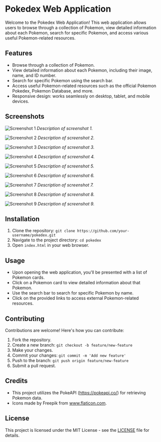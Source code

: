 # Pokedex Web Application

Welcome to the Pokedex Web Application! This web application allows users to browse through a collection of Pokemon, view detailed information about each Pokemon, search for specific Pokemon, and access various useful Pokemon-related resources.

## Features

- Browse through a collection of Pokemon.
- View detailed information about each Pokemon, including their image, name, and ID number.
- Search for specific Pokemon using the search bar.
- Access useful Pokemon-related resources such as the official Pokemon Pokedex, Pokemon Database, and more.
- Responsive design: works seamlessly on desktop, tablet, and mobile devices.

## Screenshots

![Screenshot 1](screenshots/screenshot1.png)
*Description of screenshot 1.*

![Screenshot 2](screenshots/screenshot2.png)
*Description of screenshot 2.*

![Screenshot 3](screenshots/screenshot3.png)
*Description of screenshot 3.*

![Screenshot 4](screenshots/screenshot4.png)
*Description of screenshot 4.*

![Screenshot 5](screenshots/screenshot5.png)
*Description of screenshot 5.*

![Screenshot 6](screenshots/screenshot6.png)
*Description of screenshot 6.*

![Screenshot 7](screenshots/screenshot7.png)
*Description of screenshot 7.*

![Screenshot 8](screenshots/screenshot8.png)
*Description of screenshot 8.*

![Screenshot 9](screenshots/screenshot9.png)
*Description of screenshot 9.*

## Installation

1. Clone the repository: `git clone https://github.com/your-username/pokedex.git`
2. Navigate to the project directory: `cd pokedex`
3. Open `index.html` in your web browser.

## Usage

- Upon opening the web application, you'll be presented with a list of Pokemon cards.
- Click on a Pokemon card to view detailed information about that Pokemon.
- Use the search bar to search for specific Pokemon by name.
- Click on the provided links to access external Pokemon-related resources.

## Contributing

Contributions are welcome! Here's how you can contribute:
1. Fork the repository.
2. Create a new branch: `git checkout -b feature/new-feature`
3. Make your changes.
4. Commit your changes: `git commit -m 'Add new feature'`
5. Push to the branch: `git push origin feature/new-feature`
6. Submit a pull request.

## Credits

- This project utilizes the PokeAPI (https://pokeapi.co/) for retrieving Pokemon data.
- Icons made by Freepik from www.flaticon.com.

## License

This project is licensed under the MIT License - see the [LICENSE](LICENSE) file for details.
